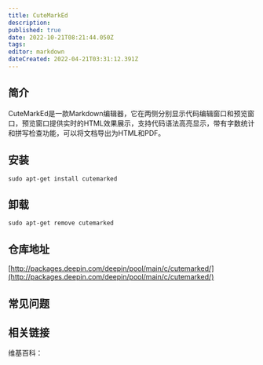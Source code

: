 ```yaml
---
title: CuteMarkEd
description: 
published: true
date: 2022-10-21T08:21:44.050Z
tags: 
editor: markdown
dateCreated: 2022-04-21T03:31:12.391Z
---
```


## 简介

CuteMarkEd是一款Markdown编辑器，它在两侧分别显示代码编辑窗口和预览窗口，预览窗口提供实时的HTML效果展示，支持代码语法高亮显示，带有字数统计和拼写检查功能，可以将文档导出为HTML和PDF。

## 安装

`sudo apt-get install cutemarked`

## 卸载

`sudo apt-get remove cutemarked`

## 仓库地址

[http://packages.deepin.com/deepin/pool/main/c/cutemarked/](http://packages.deepin.com/deepin/pool/main/c/cutemarked/)

## 常见问题

## 相关链接

维基百科：

